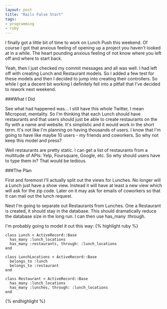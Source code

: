 ```yaml
---
layout: post
title: "Rails False Start"
tags:
- programming
- ruby
---
```


I finally got a little bit of time to work on Lunch Push this weekend. Of course I got that anxious feeling of opening up a project you haven't looked at in a while. The heart pounding anxious feeling of not know where you left off and where to start back.
 
Yeah, then I just checked my commit messages and all was well. I had left off with creating Lunch and Restaurant models. So I added a few test for these models and then I decided to jump into creating their controllers. So while I got a decent bit working I definitely fell into a pitfall that I've decided to rework next weekend.
 
###What I Did
 
See what had happened was... I still have this whole Twitter, I mean Micropost, mentality. So I'm thinking that each Lunch should have restaurants and that users should just be able to create restaurants on the fly with a name and website. It's simplistic and it would work in the short term. It's not like I'm planning on having thousands of users. I know that I'm going to have like maybe 10 users - my friends and coworkers. So why not keep this model and press?
 
Well restaurants are pretty static. I can get a list of restaurants from a multitude of APIs: Yelp, Foursquare, Google, etc. So why should users have to type them in? That would be tedious.
 
###The Plan
 
First and foremost I'll actually split out the views for Lunches. No longer will a Lunch just have a show view. Instead it will have at least a new view which will ask for the zip code. Later on it may ask for emails of coworkers so that it can mail out the lunch request.
 
Next I'm going to separate out Restaurants from Lunches. One a Restaurant is created, it should stay in the database. This should dramatically reduce the database size in the long run. I can then use has_many :through.
 
I'm probably going to model it out this way:
{% highlight ruby %}

    class Lunch < ActiveRecord::Base
      has_many :lunch_locations
      has_many :restaurants, through: :lunch_locations
    end
 
    class LunchLocations < ActiveRecord::Base
      belongs_to :lunch
      belongs_to :restaurant
    end
 
    class Restaurant < ActiveRecord::Base
      has_many :lunch_locations
      has_many :lunches, through: :lunch_locations
    end
{% endhighlight %}
